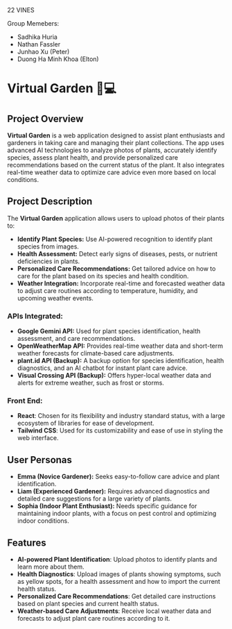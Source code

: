22 VINES

Group Memebers:  
 - Sadhika Huria  
 - Nathan Fassler  
 - Junhao Xu (Peter)  
 - Duong Ha Minh Khoa (Elton)

# Virtual Garden 🌱💻

## Project Overview

**Virtual Garden** is a web application designed to assist plant enthusiasts and gardeners in taking care and managing their plant collections. The app uses advanced AI technologies to analyze photos of plants, accurately identify species, assess plant health, and provide personalized care recommendations based on the current status of the plant. It also integrates real-time weather data to optimize care advice even more based on local conditions.

## Project Description

The **Virtual Garden** application allows users to upload photos of their plants to:

- **Identify Plant Species:** Use AI-powered recognition to identify plant species from images.
- **Health Assessment:** Detect early signs of diseases, pests, or nutrient deficiencies in plants.
- **Personalized Care Recommendations:** Get tailored advice on how to care for the plant based on its species and health condition.
- **Weather Integration:** Incorporate real-time and forecasted weather data to adjust care routines according to temperature, humidity, and upcoming weather events.

### APIs Integrated:

- **Google Gemini API:** Used for plant species identification, health assessment, and care recommendations.
- **OpenWeatherMap API:** Provides real-time weather data and short-term weather forecasts for climate-based care adjustments.
- **plant.id API (Backup):** A backup option for species identification, health diagnostics, and an AI chatbot for instant plant care advice.
- **Visual Crossing API (Backup):** Offers hyper-local weather data and alerts for extreme weather, such as frost or storms.

### Front End:

- **React**: Chosen for its flexibility and industry standard status, with a large ecosystem of libraries for ease of development.
- **Tailwind CSS**: Used for its customizability and ease of use in styling the web interface.

## User Personas

- **Emma (Novice Gardener):** Seeks easy-to-follow care advice and plant identification.
- **Liam (Experienced Gardener):** Requires advanced diagnostics and detailed care suggestions for a large variety of plants.
- **Sophia (Indoor Plant Enthusiast):** Needs specific guidance for maintaining indoor plants, with a focus on pest control and optimizing indoor conditions.

## Features

- **AI-powered Plant Identification**: Upload photos to identify plants and learn more about them.
- **Health Diagnostics**: Upload images of plants showing symptoms, such as yellow spots, for a health assessment and how to import the current health status.
- **Personalized Care Recommendations**: Get detailed care instructions based on plant species and current health status.
- **Weather-based Care Adjustments**: Receive local weather data and forecasts to adjust plant care routines according to it.
